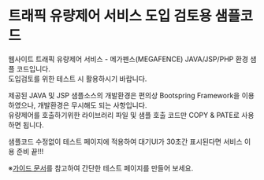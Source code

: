 # 트래픽 유량제어 서비스 도입 검토용 샘플코드
<p>웹사이트 트래픽 유량제어 서비스 - 메가펜스(MEGAFENCE) JAVA/JSP/PHP 환경 샘플 코드입니다.<br/>도입검토를 위한 테스트 시 활용하시기 바랍니다. </p>
<p>제공된 JAVA 및 JSP 샘플소스의 개발환경은 편의상 Bootspring Framework을 이용하였으나, 개발환경은 무시해도 되는 사항입니다.<br/><span class="is-red !important">유량제어를 호출하기위한 라이브러리 파일 및 샘플 호출 코드만 COPY & PATE로 사용</span>하면 됩니다.</p>
<p>샘플코드 수정없이 테스트 페이지에 적용하여 대기UI가 30초간 표시된다면 서비스 이용 준비 끝!!!</p>
<p><span class='is-red'>※</span><a href='https://drive.google.com/file/d/10I2NK-ThqFS5d0o1vyDXVhPLTxml89P_/view?usp=sharing' target='_blank'>가이드 문서</a>를 참고하여 간단한 테스트 페이지를 만들어 보세요.</p>
